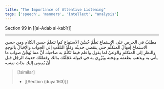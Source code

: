 ```yaml
---
title: "The Importance of Attentive Listening"
tags: ['speech', 'manners', 'intellect', "analysis"]
---
```


 Section 99 in [[al-Adab al-kabīr]]

---
مطلبٌ في الحرص على الاستماع تعلَّمْ حُسْنَ الاستماع كما تتعلمُ حسن الكلام ومن حسن الاستماع إمهالُ المتكلِّم حتى ينقضي حديثُه وقلَّةُ التلفُّتِ إلى الجواب والإقبالُ بالوجهِ والنظرِ إلى المتكلمِ والوعيُ لما يقول  واعلم  فيما تُكلِّمُ به صاحبك  أنَّ مما يُهجَّنُ صواب ما يأتي به ويذهب بطعمه وبهجته ويُزْرِي به في قبوله عَجَلَتُك بذلك وقطعُك حديثَ الرجُل قبل أنْ يُفضِي إليك بذات نفسه

> [!similar]
> - [[Section (duya.163)]]
